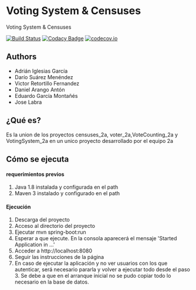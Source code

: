 # Voting System & Censuses
 Voting System & Censuses

[![Build Status](https://travis-ci.org/Arquisoft/VotingSystemCountigFinal_2a.svg?branch=master)](https://travis-ci.org/Arquisoft/VotingSystemCountigFinal_2a)
[![Codacy Badge](https://api.codacy.com/project/badge/grade/fd857e92583544eb94491a505f0200a0)](https://www.codacy.com/app/jelabra/VotingSystemCountigFinal_2a)
[![codecov.io](https://codecov.io/github/Arquisoft/VotingSystemCountigFinal_2a/coverage.svg?branch=master)](https://codecov.io/github/Arquisoft/VotingSystemCountigFinal_2a?branch=master)


## Authors
* Adrián Iglesias García
* Darío Suárez Menéndez
* Victor Retortillo Fernandez
* Daniel Arango Antón
* Eduardo García Montañés
* Jose Labra

## ¿Qué es?
Es la union de los proyectos censuses_2a, voter_2a,VoteCounting_2a y VotingSystem_2a en un unico proyecto desarrollado por el equipo 2a

## Cómo se ejecuta

#### requerimientos previos
1. Java 1.8 instalada y configurada en el path
2. Maven 3 instalado y configurado en el path

#### Ejecución
1. Descarga del proyecto
2. Acceso al directorio del proyecto
3. Ejecutar mvn spring-boot:run
4. Esperar a que ejecute. En la consola aparecerá el mensaje 'Started Application in ...'
5. Acceder a http://localhost:8080
6. Seguir las instrucciones de la página
7. En caso de ejecutar la aplicación y no ver usuarios con los que autenticar, será necesario pararla y volver a ejecutar todo desde el paso 3. Se debe a que en el arranque inicial no se pudo copiar todo lo necesario en la base de datos.





